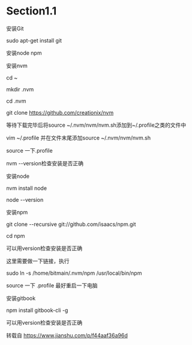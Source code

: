 # Section1.1

安装Git

sudo apt-get install git

安装node npm

安装nvm

cd ~

mkdir .nvm

cd .nvm

git clone https://github.com/creationix/nvm

等待下载完毕后将source ~/.nvm/nvm/nvm.sh添加到~/.profile之类的文件中

vim ~/.profile 并在文件末尾添加source ~/.nvm/nvm/nvm.sh

source 一下.profile

nvm --version检查安装是否正确

安装node

nvm install node

node --version

安装npm

git clone --recursive git://github.com/isaacs/npm.git

cd npm

可以用version检查安装是否正确

这里需要做一下链接，执行

sudo ln -s /home/bitmain/.nvm/npm /usr/local/bin/npm

source 一下 .profile
最好重启一下电脑

安装gitbook

npm install gitbook-cli -g

可以用version检查安装是否正确


转载自 https://www.jianshu.com/p/f44aaf36a96d


